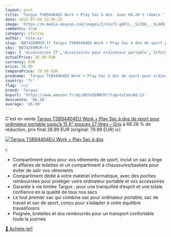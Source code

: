 ```yaml
---
layout: post
title: 'Targus TSB94404EU Work + Play Sac à dos  avec 66.26 % rabais '
date: 2021-07-04 23:56:35
image: 'https://m.media-amazon.com/images/I/41nfI-gAFCL._SL500_._SL400_.jpg'
comments: true
category: ofertas
author: 'tole.es'
slug: 'B074269MCM-fr Targus TSB94404EU Work + Play Sac à dos de sport pour...'
sku: 'B074269MCM-fr'
tags: [ 'Accessoires IT','Accessoires pour ordinateur portable','Informatique','Sacs et housses pour ordinateur portable','Sacs à dos pour ordinateur portable','targus', ]
actualPrice: 26.99 EUR
currency: EUR
price: 26.99
comparePrice: 79.99 EUR
prodname: 'Targus TSB94404EU Work + Play Sac à dos de sport pour ordinateur portable jusqu’à 15 6" pouces  27 litres – Gris'
country: 'fr'
flag: '🇫🇷'
brand: 'Targus'
buyurl: 'https://www.amazon.fr/dp/B074269MCM/?tag=tolees0d-21'
descuento: '66.26'
average: '26.99'
---
```


C'est en vente [Targus TSB94404EU Work + Play Sac à dos de sport pour ordinateur portable jusqu’à 15 6" pouces  27 litres – Gris](https://www.amazon.fr/dp/B074269MCM/?tag=tolees0d-21)  à  66.26 % de réduction, prix final  26.99 EUR (original: 79.99 EUR) ici:

[![Targus TSB94404EU Work + Play Sac à dos ](https://m.media-amazon.com/images/I/41nfI-gAFCL._SL500_._SL400_.jpg)](https://www.amazon.fr/dp/B074269MCM/?tag=tolees0d-21)

ℹ️:

- Compartiment prévu pour vos vêtements de sport, inclut un sac à linge et affaires de toilettes et un compartiment à chaussures/baskets pour éviter de salir vos vêtements
- Compartiment dédié à votre matériel informatique, avec des poches rembourrées pour protéger votre ordinateur portable et vos accessoires
- Garantie à vie limitée Targus : pour une tranquillité d’esprit et une totale confiance en la qualité de tous nos sacs
- Le tout premier sac qui combine sac pour ordinateur portable, sac de travail et sac de sport, conçu pour s’adapter à votre équilibre travail/loisirs
- Poignée, bretelles et dos rembourrés pour un transport confortable toute la journée

[🛒 Achète-le!!](https://www.amazon.fr/dp/B074269MCM/?tag=tolees0d-21)
